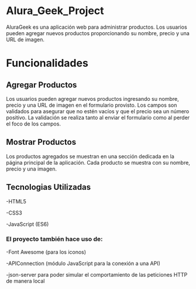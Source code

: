# Alura_Geek_Project
AluraGeek es una aplicación web para administrar productos. Los usuarios pueden agregar nuevos productos proporcionando su nombre, precio y una URL de imagen.

<h1>Funcionalidades</h1>

<h2>Agregar Productos</h2>
Los usuarios pueden agregar nuevos productos ingresando su nombre, precio y una URL de imagen en el formulario provisto. Los campos son validados para asegurar que no estén vacíos y que el precio sea un número positivo. La validación se realiza tanto al enviar el formulario como al perder el foco de los campos.

<h2>Mostrar Productos</h2>
Los productos agregados se muestran en una sección dedicada en la página principal de la aplicación. Cada producto se muestra con su nombre, precio y una imagen.

<h2>Tecnologias Utilizadas</h2>
<p>-HTML5</p>
<p>-CSS3</p>
<p>-JavaScript (ES6)</p>




<h3>El proyecto también hace uso de:</h3>

<p>-Font Awesome (para los iconos)</p>
<p>-APIConnection (módulo JavaScript para la conexión a una API)</p>
<p>-json-server para poder simular el comportamiento de las peticiones HTTP de manera local</p>




